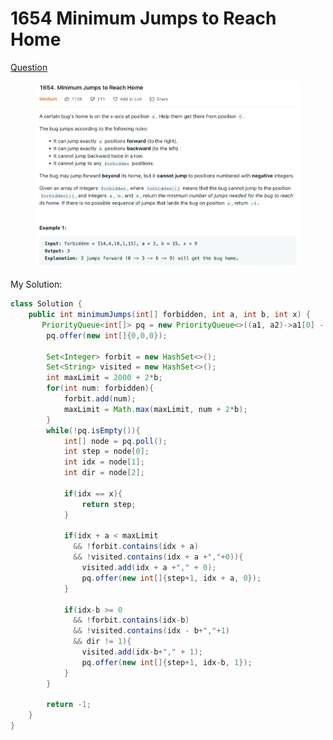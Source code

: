 # 1654 Minimum Jumps to Reach Home

[Question](https://leetcode.com/problems/minimum-jumps-to-reach-home/)

<figure><img src="../.gitbook/assets/image (15) (1).png" alt=""><figcaption></figcaption></figure>



My Solution:

```java
class Solution {
    public int minimumJumps(int[] forbidden, int a, int b, int x) {
       PriorityQueue<int[]> pq = new PriorityQueue<>((a1, a2)->a1[0] - a2[0]);
        pq.offer(new int[]{0,0,0});
        
        Set<Integer> forbit = new HashSet<>();
        Set<String> visited = new HashSet<>();
        int maxLimit = 2000 + 2*b;
        for(int num: forbidden){
            forbit.add(num);
            maxLimit = Math.max(maxLimit, num + 2*b);
        }
        while(!pq.isEmpty()){
            int[] node = pq.poll();
            int step = node[0];
            int idx = node[1];
            int dir = node[2];
            
            if(idx == x){
                return step;
            }
            
            if(idx + a < maxLimit 
              && !forbit.contains(idx + a)
              && !visited.contains(idx + a +","+0)){
                visited.add(idx + a +"," + 0);
                pq.offer(new int[]{step+1, idx + a, 0});
            }
            
            if(idx-b >= 0 
              && !forbit.contains(idx-b)
              && !visited.contains(idx - b+","+1)
              && dir != 1){
                visited.add(idx-b+"," + 1);
                pq.offer(new int[]{step+1, idx-b, 1});
            }
        }
        
        return -1;
    }
}
```
